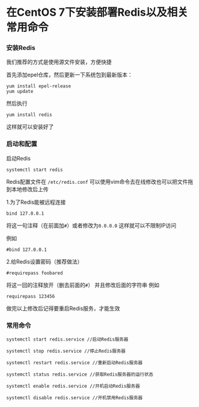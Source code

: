 # 在CentOS 7下安装部署Redis以及相关常用命令

### 安装Redis
我们推荐的方式是使用源文件安装，方便快捷

首先添加epel仓库，然后更新一下系统包到最新版本：
```shell 
yum install epel-release
yum update
```
然后执行
```shell
yum install redis
```
这样就可以安装好了 

### 启动和配置
启动Redis
```shell
systemctl start redis 
```

Redis配置文件在 `/etc/redis.conf` 可以使用vim命令去在线修改也可以把文件拖到本地修改后上传

1.为了Redis能被远程连接
```shell
bind 127.0.0.1
```
将这一句注释（在前面加`#`）或者修改为`0.0.0.0` 这样就可以不限制IP访问

例如
```shell
#bind 127.0.0.1
```

2.给Redis设置密码（推荐做法）
```shell
#requirepass foobared
```
将这一回的注释放开（删去前面的`#`） 并且修改后面的字符串
例如
```shell
requirepass 123456
```

做完以上修改后记得要重启Redis服务，才能生效

### 常用命令
```shell
systemctl start redis.service //启动Redis服务器

systemctl stop redis.service //停止Redis服务器

systemctl restart redis.service //重新启动Redis服务器

systemctl status redis.service //获取Redis服务器的运行状态

systemctl enable redis.service //开机启动Redis服务器

systemctl disable redis.service //开机禁用Redis服务器
```
